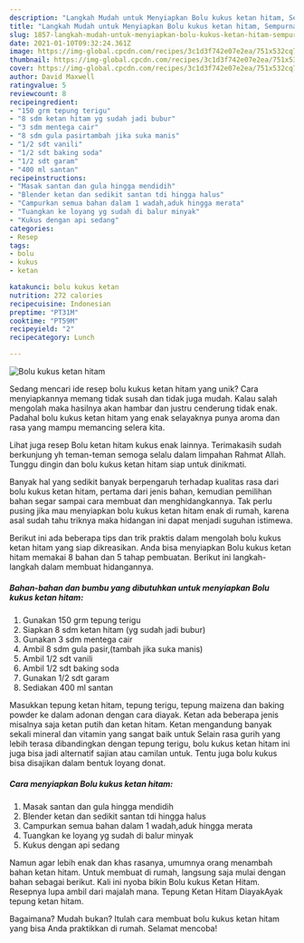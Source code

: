 ```yaml
---
description: "Langkah Mudah untuk Menyiapkan Bolu kukus ketan hitam, Sempurna"
title: "Langkah Mudah untuk Menyiapkan Bolu kukus ketan hitam, Sempurna"
slug: 1857-langkah-mudah-untuk-menyiapkan-bolu-kukus-ketan-hitam-sempurna
date: 2021-01-10T09:32:24.361Z
image: https://img-global.cpcdn.com/recipes/3c1d3f742e07e2ea/751x532cq70/bolu-kukus-ketan-hitam-foto-resep-utama.jpg
thumbnail: https://img-global.cpcdn.com/recipes/3c1d3f742e07e2ea/751x532cq70/bolu-kukus-ketan-hitam-foto-resep-utama.jpg
cover: https://img-global.cpcdn.com/recipes/3c1d3f742e07e2ea/751x532cq70/bolu-kukus-ketan-hitam-foto-resep-utama.jpg
author: David Maxwell
ratingvalue: 5
reviewcount: 8
recipeingredient:
- "150 grm tepung terigu"
- "8 sdm ketan hitam yg sudah jadi bubur"
- "3 sdm mentega cair"
- "8 sdm gula pasirtambah jika suka manis"
- "1/2 sdt vanili"
- "1/2 sdt baking soda"
- "1/2 sdt garam"
- "400 ml santan"
recipeinstructions:
- "Masak santan dan gula hingga mendidih"
- "Blender ketan dan sedikit santan tdi hingga halus"
- "Campurkan semua bahan dalam 1 wadah,aduk hingga merata"
- "Tuangkan ke loyang yg sudah di balur minyak"
- "Kukus dengan api sedang"
categories:
- Resep
tags:
- bolu
- kukus
- ketan

katakunci: bolu kukus ketan 
nutrition: 272 calories
recipecuisine: Indonesian
preptime: "PT31M"
cooktime: "PT59M"
recipeyield: "2"
recipecategory: Lunch

---
```



![Bolu kukus ketan hitam](https://img-global.cpcdn.com/recipes/3c1d3f742e07e2ea/751x532cq70/bolu-kukus-ketan-hitam-foto-resep-utama.jpg)

Sedang mencari ide resep bolu kukus ketan hitam yang unik? Cara menyiapkannya memang tidak susah dan tidak juga mudah. Kalau salah mengolah maka hasilnya akan hambar dan justru cenderung tidak enak. Padahal bolu kukus ketan hitam yang enak selayaknya punya aroma dan rasa yang mampu memancing selera kita.

Lihat juga resep Bolu ketan hitam kukus enak lainnya. Terimakasih sudah berkunjung yh teman-teman semoga selalu dalam limpahan Rahmat Allah. Tunggu dingin dan bolu kukus ketan hitam siap untuk dinikmati.

Banyak hal yang sedikit banyak berpengaruh terhadap kualitas rasa dari bolu kukus ketan hitam, pertama dari jenis bahan, kemudian pemilihan bahan segar sampai cara membuat dan menghidangkannya. Tak perlu pusing jika mau menyiapkan bolu kukus ketan hitam enak di rumah, karena asal sudah tahu triknya maka hidangan ini dapat menjadi suguhan istimewa.


Berikut ini ada beberapa tips dan trik praktis dalam mengolah bolu kukus ketan hitam yang siap dikreasikan. Anda bisa menyiapkan Bolu kukus ketan hitam memakai 8 bahan dan 5 tahap pembuatan. Berikut ini langkah-langkah dalam membuat hidangannya.

<!--inarticleads1-->

##### Bahan-bahan dan bumbu yang dibutuhkan untuk menyiapkan Bolu kukus ketan hitam:

1. Gunakan 150 grm tepung terigu
1. Siapkan 8 sdm ketan hitam (yg sudah jadi bubur)
1. Gunakan 3 sdm mentega cair
1. Ambil 8 sdm gula pasir,(tambah jika suka manis)
1. Ambil 1/2 sdt vanili
1. Ambil 1/2 sdt baking soda
1. Gunakan 1/2 sdt garam
1. Sediakan 400 ml santan


Masukkan tepung ketan hitam, tepung terigu, tepung maizena dan baking powder ke dalam adonan dengan cara diayak. Ketan ada beberapa jenis misalnya saja ketan putih dan ketan hitam. Ketan mengandung banyak sekali mineral dan vitamin yang sangat baik untuk Selain rasa gurih yang lebih terasa dibandingkan dengan tepung terigu, bolu kukus ketan hitam ini juga bisa jadi alternatif sajian atau camilan untuk. Tentu juga bolu kukus bisa disajikan dalam bentuk loyang donat. 

<!--inarticleads2-->

##### Cara menyiapkan Bolu kukus ketan hitam:

1. Masak santan dan gula hingga mendidih
1. Blender ketan dan sedikit santan tdi hingga halus
1. Campurkan semua bahan dalam 1 wadah,aduk hingga merata
1. Tuangkan ke loyang yg sudah di balur minyak
1. Kukus dengan api sedang


Namun agar lebih enak dan khas rasanya, umumnya orang menambah bahan ketan hitam. Untuk membuat di rumah, langsung saja mulai dengan bahan sebagai berikut. Kali ini nyoba bikin Bolu kukus Ketan Hitam. Resepnya lupa ambil dari majalah mana. Tepung Ketan Hitam DiayakAyak tepung ketan hitam. 

Bagaimana? Mudah bukan? Itulah cara membuat bolu kukus ketan hitam yang bisa Anda praktikkan di rumah. Selamat mencoba!
